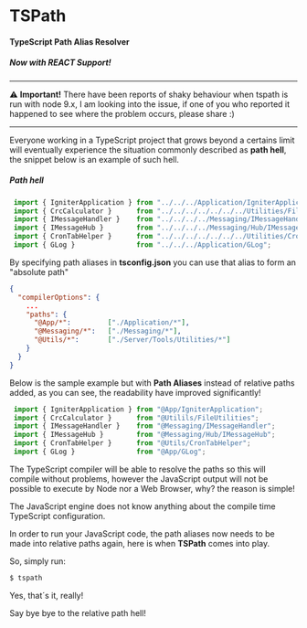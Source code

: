 # TSPath
#### TypeScript Path Alias Resolver
##### Now with REACT Support!

***

:warning: **Important!** There have been reports of shaky behaviour when tspath
is run with node 9.x, I am looking into the issue, if one of you who reported it
happened to see where the problem occurs, please share :)

***

Everyone working in a TypeScript project that grows beyond a certains limit will
eventually experience the situation commonly described as **path hell**, the snippet
below is an example of such hell.

##### Path hell
```typescript
 import { IgniterApplication } from "../../../Application/IgniterApplication";
 import { CrcCalculator }      from "../../../../../../../Utilities/FileUtilities";
 import { IMessageHandler }    from "../../../../Messaging/IMessageHandler";
 import { IMessageHub }        from "../../../../Messaging/Hub/IMessageHub";
 import { CronTabHelper }      from "../../../../../../../Utilities/CronTabHelper";
 import { GLog }               from "../../../Application/GLog";

```

By specifying path aliases in **tsconfig.json** you can use that alias to
form an "absolute path"
 

```json
{
  "compilerOptions": {
    ...
    "paths": {
      "@App/*":         ["./Application/*"],
      "@Messaging/*":   ["./Messaging/*"],
      "@Utils/*":       ["./Server/Tools/Utilities/*"]
    }
  }
}
```

Below is the sample example but with **Path Aliases** instead of relative paths added,
as you can see, the readability have improved significantly!

```typescript
 import { IgniterApplication } from "@App/IgniterApplication";
 import { CrcCalculator }      from "@Utilils/FileUtilities";
 import { IMessageHandler }    from "@Messaging/IMessageHandler";
 import { IMessageHub }        from "@Messaging/Hub/IMessageHub";
 import { CronTabHelper }      from "@Utils/CronTabHelper";
 import { GLog }               from "@App/GLog";

```
The TypeScript compiler will be able to resolve the paths so this will compile
without problems, however the JavaScript output will not be possible to execute
by Node nor a Web Browser, why? the reason is simple!

The JavaScript engine does not know anything about the compile time 
TypeScript configuration.

In order to run your JavaScript code, the path aliases now needs to be made into
relative paths again, here is when **TSPath** comes into play.

So, simply run:
```bash
$ tspath
```
Yes, that´s it, really!


Say bye bye to the relative path hell!
